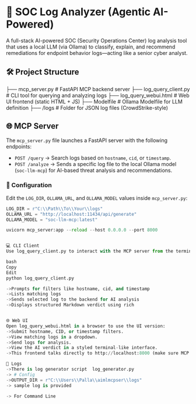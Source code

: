 # 🧠 SOC Log Analyzer (Agentic AI-Powered)

A full-stack AI-powered SOC (Security Operations Center) log analysis tool that uses a local LLM (via Ollama) to classify, explain, and recommend remediations for endpoint behavior logs—acting like a senior cyber analyst.

## 🛠️ Project Structure

├── mcp_server.py # FastAPI MCP backend server
├── log_query_client.py # CLI tool for querying and analyzing logs
├── log_query_webui.html # Web UI frontend (static HTML + JS)
├── Modelfile # Ollama Modelfile for LLM definition
├── /logs # Folder for JSON log files (CrowdStrike-style)

## 🌐 MCP Server

The `mcp_server.py` file launches a FastAPI server with the following endpoints:

- `POST /query` → Search logs based on `hostname`, `cid`, or `timestamp`.
- `POST /analyze` → Sends a specific log file to the local Ollama model (`soc-llm-mcp`) for AI-based threat analysis and recommendations.

### 🔧 Configuration

Edit the `LOG_DIR`, `OLLAMA_URL`, and `OLLAMA_MODEL` values inside `mcp_server.py`:

```python
LOG_DIR = r"C:\\Path\\To\\Your\\logs"
OLLAMA_URL = "http://localhost:11434/api/generate"
OLLAMA_MODEL = "soc-llm-mcp:latest"

uvicorn mcp_server:app --reload --host 0.0.0.0 --port 8000


💻 CLI Client
Use log_query_client.py to interact with the MCP server from the terminal.

bash
Copy
Edit
python log_query_client.py

->Prompts for filters like hostname, cid, and timestamp
->Lists matching logs
->Sends selected log to the backend for AI analysis
->Displays structured Markdown verdict using rich


🌐 Web UI
Open log_query_webui.html in a browser to use the UI version:
->Submit hostname, CID, or timestamp filters.
->View matching logs in a dropdown.
->Send logs for analysis.
->View the AI verdict in a styled terminal-like interface.
->This frontend talks directly to http://localhost:8000 (make sure MCP is running).

📁 Logs
->There is log generator script  log_generator.py
-> # Config 
->OUTPUT_DIR = r"C:\\Users\\Palla\\aimlmcpser\\logs"
-> sample log is provided

-> For Command Line

